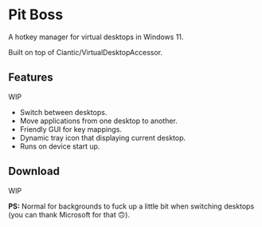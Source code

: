 # Pit Boss

A hotkey manager for virtual desktops in Windows 11.

Built on top of Ciantic/VirtualDesktopAccessor.

## Features

WIP
- Switch between desktops.
- Move applications from one desktop to another.
- Friendly GUI for key mappings.
- Dynamic tray icon that displaying current desktop.
- Runs on device start up.

## Download 

WIP

**PS:** Normal for backgrounds to fuck up a little bit when switching desktops (you can thank Microsoft for that 🙃).